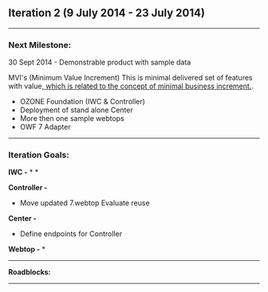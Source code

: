 ## Iteration 2 (9 July 2014 - 23 July 2014)

***

### Next Milestone:
30 Sept 2014 - Demonstrable product with sample data

MVI's (Minimum Value Increment) This is minimal delivered set of features with value[, which is related to the concept of minimal business increment.](http://www.netobjectives.com/minimal-business-increment).
* OZONE Foundation (IWC & Controller)
* Deployment of stand alone Center
* More then one sample webtops
* OWF 7 Adapter

***

### Iteration Goals:
**IWC -**
* 
* 

**Controller -**
* Move updated 7.webtop Evaluate reuse

**Center -**
* Define endpoints for Controller

**Webtop -**
* 

***

**Roadblocks:**

***